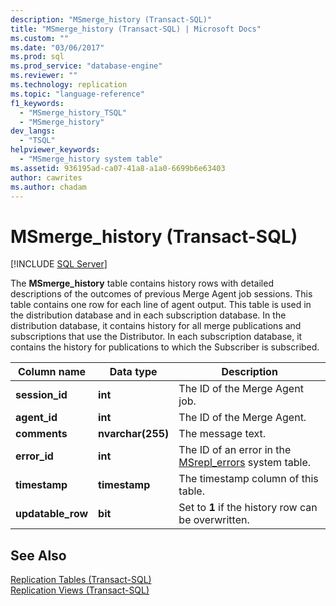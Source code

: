 ```yaml
---
description: "MSmerge_history (Transact-SQL)"
title: "MSmerge_history (Transact-SQL) | Microsoft Docs"
ms.custom: ""
ms.date: "03/06/2017"
ms.prod: sql
ms.prod_service: "database-engine"
ms.reviewer: ""
ms.technology: replication
ms.topic: "language-reference"
f1_keywords: 
  - "MSmerge_history_TSQL"
  - "MSmerge_history"
dev_langs: 
  - "TSQL"
helpviewer_keywords: 
  - "MSmerge_history system table"
ms.assetid: 936195ad-ca07-41a8-a1a0-6699b6e63403
author: cawrites
ms.author: chadam
---
```

# MSmerge_history (Transact-SQL)
[!INCLUDE [SQL Server](../../includes/applies-to-version/sqlserver.md)]

  The **MSmerge_history** table contains history rows with detailed descriptions of the outcomes of previous Merge Agent job sessions. This table contains one row for each line of agent output. This table is used in the distribution database and in each subscription database. In the distribution database, it contains history for all merge publications and subscriptions that use the Distributor. In each subscription database, it contains the history for publications to which the Subscriber is subscribed.  
  
|Column name|Data type|Description|  
|-----------------|---------------|-----------------|  
|**session_id**|**int**|The ID of the Merge Agent job.|  
|**agent_id**|**int**|The ID of the Merge Agent.|  
|**comments**|**nvarchar(255)**|The message text.|  
|**error_id**|**int**|The ID of an error in the [MSrepl_errors](../../relational-databases/system-tables/msrepl-errors-transact-sql.md) system table.|  
|**timestamp**|**timestamp**|The timestamp column of this table.|  
|**updatable_row**|**bit**|Set to **1** if the history row can be overwritten.|  
  
## See Also  
 [Replication Tables &#40;Transact-SQL&#41;](../../relational-databases/system-tables/replication-tables-transact-sql.md)   
 [Replication Views &#40;Transact-SQL&#41;](../../relational-databases/system-views/replication-views-transact-sql.md)  
  
  
